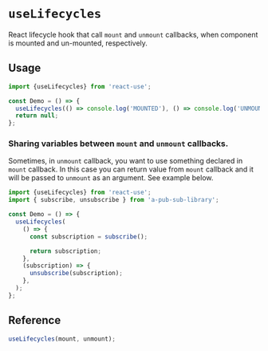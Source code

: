 # `useLifecycles`

React lifecycle hook that call `mount` and `unmount` callbacks, when
component is mounted and un-mounted, respectively.


## Usage

```jsx
import {useLifecycles} from 'react-use';

const Demo = () => {
  useLifecycles(() => console.log('MOUNTED'), () => console.log('UNMOUNTED'));
  return null;
};
```

### Sharing variables between `mount` and `unmount` callbacks.
Sometimes, in `unmount` callback, you want to use something declared in `mount` callback. In this case you can return value from `mount` callback and it will be passed to `unmount` as an argument. See example below.

```jsx
import {useLifecycles} from 'react-use';
import { subscribe, unsubscribe } from 'a-pub-sub-library';

const Demo = () => {
  useLifecycles(
    () => {
      const subscription = subscribe();

      return subscription;
    },
    (subscription) => {
      unsubscribe(subscription);
    },
  );
};
```


## Reference

```js
useLifecycles(mount, unmount);
```
